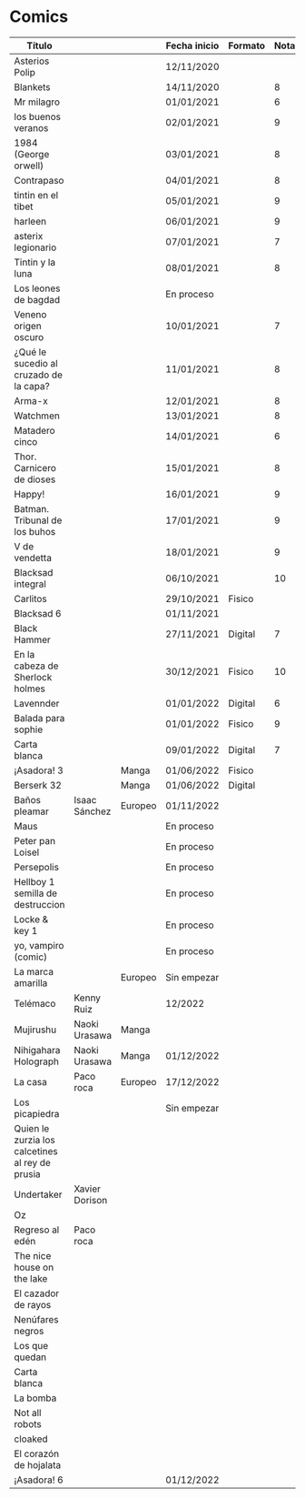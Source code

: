 # Comics

| Título                                          |                |         | Fecha inicio | Formato | Notas |
| ----------------------------------------------- | -------------- | ------- | ------------ | ------- | ----- |
| Asterios Polip                                  |                |         | 12/11/2020   |         |       |
| Blankets                                        |                |         | 14/11/2020   |         | 8     |
| Mr milagro                                      |                |         | 01/01/2021   |         | 6     |
| los buenos veranos                              |                |         | 02/01/2021   |         | 9     |
| 1984 (George orwell)                            |                |         | 03/01/2021   |         | 8     |
| Contrapaso                                      |                |         | 04/01/2021   |         | 8     |
| tintin en el tibet                              |                |         | 05/01/2021   |         | 9     |
| harleen                                         |                |         | 06/01/2021   |         | 9     |
| asterix legionario                              |                |         | 07/01/2021   |         | 7     |
| Tintin y la luna                                |                |         | 08/01/2021   |         | 8     |
| Los leones de bagdad                            |                |         | En proceso   |         |       |
| Veneno origen oscuro                            |                |         | 10/01/2021   |         | 7     |
| ¿Qué le sucedio al cruzado de la capa?          |                |         | 11/01/2021   |         | 8     |
| Arma-x                                          |                |         | 12/01/2021   |         | 8     |
| Watchmen                                        |                |         | 13/01/2021   |         | 8     |
| Matadero cinco                                  |                |         | 14/01/2021   |         | 6     |
| Thor. Carnicero de dioses                       |                |         | 15/01/2021   |         | 8     |
| Happy!                                          |                |         | 16/01/2021   |         | 9     |
| Batman. Tribunal de los buhos                   |                |         | 17/01/2021   |         | 9     |
| V de vendetta                                   |                |         | 18/01/2021   |         | 9     |
| Blacksad integral                               |                |         | 06/10/2021   |         | 10    |
| Carlitos                                        |                |         | 29/10/2021   | Fisico  |       |
| Blacksad 6                                      |                |         | 01/11/2021   |         |       |
| Black Hammer                                    |                |         | 27/11/2021   | Digital | 7     |
| En la cabeza de Sherlock holmes                 |                |         | 30/12/2021   | Fisico  | 10    |
| Lavennder                                       |                |         | 01/01/2022   | Digital | 6     |
| Balada para sophie                              |                |         | 01/01/2022   | Fisico  | 9     |
| Carta blanca                                    |                |         | 09/01/2022   | Digital | 7     |
| ¡Asadora! 3                                     |                | Manga   | 01/06/2022   | Fisico  |       |
| Berserk 32                                      |                | Manga   | 01/06/2022   | Digital |       |
| Baños pleamar                                   | Isaac Sánchez  | Europeo | 01/11/2022   |         |       |
| Maus                                            |                |         | En proceso   |         |       |
| Peter pan Loisel                                |                |         | En proceso   |         |       |
| Persepolis                                      |                |         | En proceso   |         |       |
| Hellboy 1 semilla de destruccion                |                |         | En proceso   |         |       |
| Locke & key 1                                   |                |         | En proceso   |         |       |
| yo, vampiro (comic)                             |                |         | En proceso   |         |       |
| La marca amarilla                               |                | Europeo | Sin empezar  |         |       |
| Telémaco                                        | Kenny Ruiz     |         | 12/2022      |         |       |
| Mujirushu                                       | Naoki Urasawa  | Manga   |              |         |       |
| Nihigahara Holograph                            | Naoki Urasawa  | Manga   | 01/12/2022   |         |       |
| La casa                                         | Paco roca      | Europeo | 17/12/2022   |         |       |
| Los picapiedra                                  |                |         | Sin empezar  |         |       |
| Quien le zurzia los calcetines al rey de prusia |                |         |              |         |       |
| Undertaker                                      | Xavier Dorison |         |              |         |       |
| Oz                                              |                |         |              |         |       |
| Regreso al edén                                 | Paco roca      |         |              |         |       |
| The nice house on the lake                      |                |         |              |         |       |
| El cazador de rayos                             |                |         |              |         |       |
| Nenúfares negros                                |                |         |              |         |       |
| Los que quedan                                  |                |         |              |         |       |
| Carta blanca                                    |                |         |              |         |       |
| La bomba                                        |                |         |              |         |       |
| Not all robots                                  |                |         |              |         |       |
| cloaked                                         |                |         |              |         |       |
| El corazón de hojalata                          |                |         |              |         |       |
| ¡Asadora! 6                                     |                |         | 01/12/2022   |         |       |